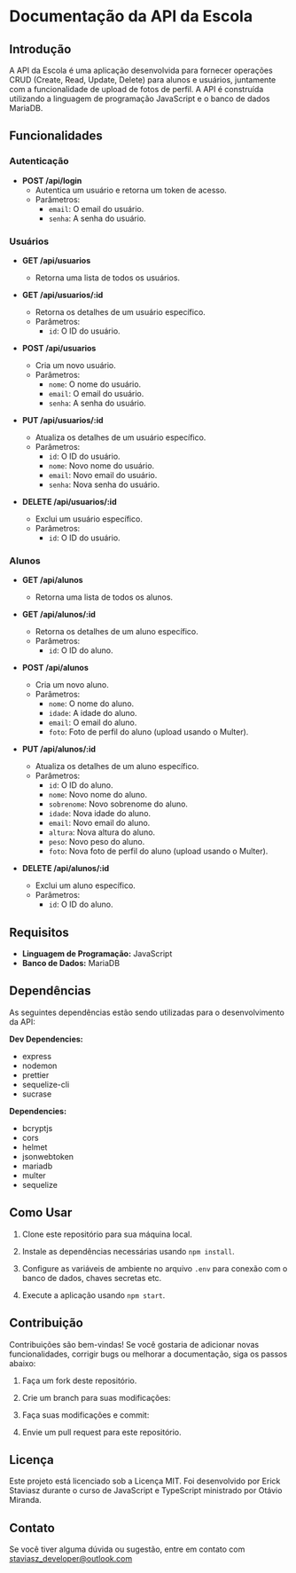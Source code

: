 # Documentação da API da Escola

## Introdução

A API da Escola é uma aplicação desenvolvida para fornecer operações CRUD (Create, Read, Update, Delete) para alunos e usuários, juntamente com a funcionalidade de upload de fotos de perfil. A API é construída utilizando a linguagem de programação JavaScript e o banco de dados MariaDB.

## Funcionalidades

### Autenticação

- **POST /api/login**
  - Autentica um usuário e retorna um token de acesso.
  - Parâmetros:
    - `email`: O email do usuário.
    - `senha`: A senha do usuário.

### Usuários

- **GET /api/usuarios**
  - Retorna uma lista de todos os usuários.

- **GET /api/usuarios/:id**
  - Retorna os detalhes de um usuário específico.
  - Parâmetros:
    - `id`: O ID do usuário.

- **POST /api/usuarios**
  - Cria um novo usuário.
  - Parâmetros:
    - `nome`: O nome do usuário.
    - `email`: O email do usuário.
    - `senha`: A senha do usuário.

- **PUT /api/usuarios/:id**
  - Atualiza os detalhes de um usuário específico.
  - Parâmetros:
    - `id`: O ID do usuário.
    - `nome`: Novo nome do usuário.
    - `email`: Novo email do usuário.
    - `senha`: Nova senha do usuário.

- **DELETE /api/usuarios/:id**
  - Exclui um usuário específico.
  - Parâmetros:
    - `id`: O ID do usuário.

### Alunos

- **GET /api/alunos**
  - Retorna uma lista de todos os alunos.

- **GET /api/alunos/:id**
  - Retorna os detalhes de um aluno específico.
  - Parâmetros:
    - `id`: O ID do aluno.

- **POST /api/alunos**
  - Cria um novo aluno.
  - Parâmetros:
    - `nome`: O nome do aluno.
    - `idade`: A idade do aluno.
    - `email`: O email do aluno.
    - `foto`: Foto de perfil do aluno (upload usando o Multer).

- **PUT /api/alunos/:id**
  - Atualiza os detalhes de um aluno específico.
  - Parâmetros:
    - `id`: O ID do aluno.
    - `nome`: Novo nome do aluno.
    - `sobrenome`: Novo sobrenome do aluno.
    - `idade`: Nova idade do aluno.
    - `email`: Novo email do aluno.
    - `altura`: Nova altura do aluno.
    - `peso`: Novo peso do aluno.
    - `foto`: Nova foto de perfil do aluno (upload usando o Multer).

- **DELETE /api/alunos/:id**
  - Exclui um aluno específico.
  - Parâmetros:
    - `id`: O ID do aluno.

## Requisitos

- **Linguagem de Programação:** JavaScript
- **Banco de Dados:** MariaDB

## Dependências

As seguintes dependências estão sendo utilizadas para o desenvolvimento da API:

**Dev Dependencies:**

- express
- nodemon
- prettier
- sequelize-cli
- sucrase

**Dependencies:**

- bcryptjs
- cors
- helmet
- jsonwebtoken
- mariadb
- multer
- sequelize

## Como Usar

1. Clone este repositório para sua máquina local.

2. Instale as dependências necessárias usando `npm install`.

3. Configure as variáveis de ambiente no arquivo `.env` para conexão com o banco de dados, chaves secretas etc.

4. Execute a aplicação usando `npm start`.

## Contribuição

Contribuições são bem-vindas! Se você gostaria de adicionar novas funcionalidades, corrigir bugs ou melhorar a documentação, siga os passos abaixo:

1. Faça um fork deste repositório.

2. Crie um branch para suas modificações:

3. Faça suas modificações e commit:

4. Envie um pull request para este repositório.

## Licença

Este projeto está licenciado sob a Licença MIT. Foi desenvolvido por Erick Staviasz durante o curso de JavaScript e TypeScript ministrado por Otávio Miranda.

## Contato

Se você tiver alguma dúvida ou sugestão, entre em contato com staviasz_developer@outlook.com
